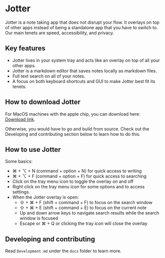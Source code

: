 # Jotter

Jotter is a note taking app that does not disrupt your flow. It overlays on top of other apps instead of being a standalone app that you have to switch to.
Our main tenets are speed, accessibility, and privacy.

## Key features

- Jotter lives in your system tray and acts like an overlay on top of all your other apps.
- Jotter is a markdown editor that saves notes locally as markdown files.
- Full text search on all of your notes.
- A focus on both keyboard shortcuts and GUI to make Jotter best fit its tenets.

## How to download Jotter

For MacOS machines with the apple chip, you can download here: [Download link](https://drive.google.com/drive/folders/1KQnYjPTIShhzXK3_lDLYpXRLoTnWP5FM).

Otherwise, you would have to go and build from source. Check out the Developing and contributing section below to learn how to do this.

## How to use Jotter

Some basics:

- ⌘ + ⌥ + N (command + option + N) for quick access to writing
- ⌘ + ⌥ + F (command + option + F) for quick access to searching
- Click on the tray menu icon to toggle the overlay on and off
- Right click on the tray menu icon for some options and to access settings.
- When the Jotter overlay is open:
  - ⇧ + ⌘ + F (shift + command + F) to focus on the search window
  - ⇧ + ⌘ + E (shift + command + E) to focus on the current note
  - Up and down arrow keys to navigate search results while the search window is focused
  - Escape or ⌘ + Q or clicking the tray icon will close the overlay

## Developing and contributing

Read `Development.md` under the `docs` folder to learn more.
